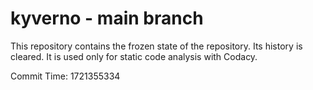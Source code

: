 # kyverno - main branch

This repository contains the frozen state of the repository.
Its history is cleared. It is used only for static code
analysis with Codacy.

Commit Time: 1721355334